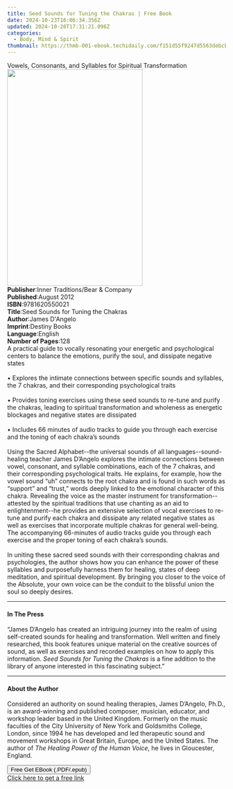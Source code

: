 ```yaml
---
title: Seed Sounds for Tuning the Chakras | Free Book
date: 2024-10-23T16:06:34.356Z
updated: 2024-10-26T17:31:21.096Z
categories:
  - Body, Mind & Spirit
thumbnail: https://thmb-001-ebook.techidaily.com/f151d55f9247d5563debcb5162460c61030791eb476bacdf1e24aaf2b5ed73df.jpg
---
```

<main id="book-container">
  <div class="flex flex-col">
    <div class="book-brief flex-1 py-6 px-4 sm:p-6 md:py-10 md:px-8">
      <!-- brief-->
      <div class="book-brief-main">
        Vowels, Consonants, and Syllables for Spiritual Transformation
      </div>
    </div>
    <div
      class="book-meta-info flex-1 grid gap-4 col-start-1 col-end-3 row-start-1 sm:mb-6 sm:grid-cols-4 lg:gap-6 lg:col-start-2 lg:row-end-6 lg:row-span-6 lg:mb-0"
    >
      <div
        class="book-meta-info-left place-content-center mt-4 p-4 text-sm leading-6 col-start-2 col-span-2 dark:text-slate-400"
      >
        <img
          class="w-full h-500 object-cover rounded-lg sm:h-255 sm:col-span-2 lg:col-span-full"
          src="https://img-001-ebook.techidaily.com/9a6d9c27e17230ecc6861a354257abd6df4eec61fc448dfe5b7b49d6503bf1d8.jpg"
          alt=""
          width="312"
          height="500"
        />
      </div>
      <div
        class="book-meta-info-right mt-2 col-start-1 row-start-2 col-span-3 self-center"
      >
        <!-- meta data  -->
        <div class="flex flex-col px-4 md:px-8">
          <div class="flex-1">
            <strong>Publisher</strong>:<span class="px-2"
              >Inner Traditions/Bear &amp; Company</span
            >
          </div>
          <div class="flex-1">
            <strong>Published</strong>:<span class="px-2">August 2012</span>
          </div>
          <div class="flex-1">
            <strong>ISBN</strong>:<span class="px-2">9781620550021</span>
          </div>
          <div class="flex-1">
            <strong>Title</strong>:<span class="px-2"
              >Seed Sounds for Tuning the Chakras</span
            >
          </div>
          <div class="flex-1">
            <strong>Author</strong>:<span class="px-2">James D&#39;Angelo</span>
          </div>
          <div class="flex-1">
            <strong>Imprint</strong>:<span class="px-2">Destiny Books</span>
          </div>
          <div class="flex-1">
            <strong>Language</strong>:<span class="px-2">English</span>
          </div>
          <div class="flex-1">
            <strong>Number of Pages</strong>:<span class="px-2">128</span>
          </div>
        </div>
      </div>
    </div>
    <div class="book-description flex-1 py-6 px-4 sm:p-6 md:py-10 md:px-8">
      <div class="book-description-main">
        <div accordion-content="" id="description">
          A practical guide to vocally resonating your energetic and
          psychological centers to balance the emotions, purify the soul, and
          dissipate negative states <br />
          <br />• Explores the intimate connections between specific sounds and
          syllables, the 7 chakras, and their corresponding psychological traits
          <br />
          <br />• Provides toning exercises using these seed sounds to re-tune
          and purify the chakras, leading to spiritual transformation and
          wholeness as energetic blockages and negative states are dissipated
          <br />
          <br />• Includes 66 minutes of audio tracks to guide you through each
          exercise and the toning of each chakra’s sounds <br />
          <br />Using the Sacred Alphabet--the universal sounds of all
          languages--sound-healing teacher James D’Angelo explores the intimate
          connections between vowel, consonant, and syllable combinations, each
          of the 7 chakras, and their corresponding psychological traits. He
          explains, for example, how the vowel sound “uh” connects to the root
          chakra and is found in such words as “support” and “trust,” words
          deeply linked to the emotional character of this chakra. Revealing the
          voice as the master instrument for transformation--attested by the
          spiritual traditions that use chanting as an aid to enlightenment--he
          provides an extensive selection of vocal exercises to re-tune and
          purify each chakra and dissipate any related negative states as well
          as exercises that incorporate multiple chakras for general well-being.
          The accompanying 66-minutes of audio tracks guide you through each
          exercise and the proper toning of each chakra’s sounds. <br />
          <br />In uniting these sacred seed sounds with their corresponding
          chakras and psychologies, the author shows how you can enhance the
          power of these syllables and purposefully harness them for healing,
          states of deep meditation, and spiritual development. By bringing you
          closer to the voice of the Absolute, your own voice can be the conduit
          to the blissful union the soul so deeply desires.
        </div>
        <div class="accordion-fader"></div>
      </div>
    </div>
    <div class="book-excerpts flex-1 py-6 px-4 sm:p-6 md:py-10 md:px-8">
      <!-- excerpts-->
      <div class="book-excerpts-main">
        <hr />
        <h4 class="placeholder placeholder-heading">
          <span>In The Press</span>
        </h4>
        <p>
          “James D’Angelo has created an intriguing journey into the realm of
          using self-created sounds for healing and transformation. Well written
          and finely researched, this book features unique material on the
          creative sources of sound, as well as exercises and recorded examples
          on how to apply this information.
          <i>Seed Sounds for Tuning the Chakras</i> is a fine addition to the
          library of anyone interested in this fascinating subject.”
        </p>
      </div>
    </div>
    <div class="book-about-author flex-1 py-6 px-4 sm:p-6 md:py-10 md:px-8">
      <!-- about author-->
      <div class="book-main-author-main">
        <hr />
        <h4 class="placeholder placeholder-heading">
          <span>About the Author</span>
        </h4>
        <p>
          Considered an authority on sound healing therapies, James D’Angelo,
          Ph.D., is an award-winning and published composer, musician, educator,
          and workshop leader based in the United Kingdom. Formerly on the music
          faculties of the City University of New York and Goldsmiths College,
          London, since 1994 he has developed and led therapeutic sound and
          movement workshops in Great Britain, Europe, and the United States.
          The author of <i>The Healing Power of the Human Voice</i>, he lives in
          Gloucester, England.
        </p>
      </div>
    </div>
    <div class="book-free-get flex-1 py-6 px-4 sm:p-6 md:py-10 md:px-8">
      <button
        id="btn-free-get"
        class="bg-blue-500 hover:bg-blue-700 text-white font-bold py-2 px-4 rounded"
      >
        Free Get EBook (.PDF/.epub)
      </button>
      <div id="countdown-display" class="px-2 text-lg mt-2"></div>
      <a
        id="free-link"
        class="hidden bg-blue-500 hover:bg-blue-700 text-white font-bold py-2 px-4 rounded"
        href="https://www.ebooks.com/en-us/book/95782616/seed-sounds-for-tuning-the-chakras/james-d-angelo/"
        target="_blank"
        >Click here to get a free link</a
      >
    </div>
    <script>
      let countdownTime = 0;
      let countdownInterval = null;
      document
        .getElementById('btn-free-get')
        .addEventListener('click', startCountdown);
      function startCountdown() {
        countdownTime = new Date().getTime() + 60000 * 3;
        countdownInterval = setInterval(updateCountdown, 1000);
        document.getElementById('btn-free-get').disabled = true;
        document
          .getElementById('btn-free-get')
          .classList.add('bg-gray-500', 'cursor-not-allowed');
      }
      function updateCountdown() {
        let currentTime = new Date().getTime();
        let timeLeft = countdownTime - currentTime;
        let secondsLeft = Math.floor(timeLeft / 1000);
        document.getElementById('countdown-display').innerHTML =
          `Remaining time: ${secondsLeft} seconds.`;
        if (secondsLeft <= 0) {
          clearInterval(countdownInterval);
          document.getElementById('btn-free-get').classList.add('hidden');
          document.getElementById('free-link').classList.remove('hidden');
          document.getElementById('countdown-display').innerHTML = '';
        }
      }
    </script>
  </div>
</main>

<ins class="adsbygoogle"
      style="display:block"
      data-ad-client="ca-pub-7571918770474297"
      data-ad-slot="8358498916"
      data-ad-format="auto"
      data-full-width-responsive="true"></ins>
    